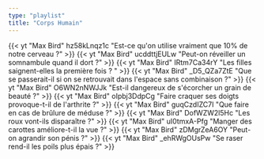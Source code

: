 ```yaml
---
type: "playlist"
title: "Corps Humain"
---
```


{{< yt "Max Bird" hz58kLnqz1c "Est-ce qu'on utilise vraiment que 10% de notre cerveau ?"  >}}
{{< yt "Max Bird" ucddttjEULw "Peut-on réveiller un somnambule quand il dort ?"  >}}
{{< yt "Max Bird" IRtm7Ca34rY "Les filles saignent-elles la première fois ? "  >}}
{{< yt "Max Bird" _D5_QZa7ZtE "Que se passerait-il si on se retrouvait dans l'espace sans combinaison ?"  >}}
{{< yt "Max Bird" O6WN2nNWJJk "Est-il dangereux de s'écorcher un grain de beauté ?"  >}}
{{< yt "Max Bird" oIpbj3DdpCg "Faire craquer ses doigts provoque-t-il de l'arthrite ?"  >}}
{{< yt "Max Bird" guqCzdIZC7I "Que faire en cas de brûlure de méduse ?"  >}}
{{< yt "Max Bird" DofWZW2l5Hc "Les roux vont-ils disparaître ?"  >}}
{{< yt "Max Bird" uI0tmxA-Pfg "Manger des carottes améliore-t-il la vue ?"  >}}
{{< yt "Max Bird" zDMgrZeA6OY "Peut-on agrandir son pénis ?"  >}}
{{< yt "Max Bird" _ehRWgOUsPw "Se raser rend-il les poils plus épais ?"  >}}